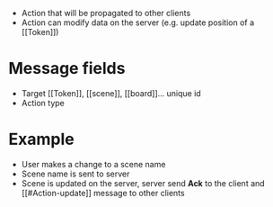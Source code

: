 - Action that will be propagated to other clients
- Action can modify data on the server (e.g. update position of a [[Token]])

# Message fields
- Target [[Token]], [[scene]], [[board]]... unique id
- Action type

# Example
- User makes a change to a scene name
- Scene name is sent to server
- Scene is updated on the server, server send **Ack** to the client and [[#Action-update]] message to other clients